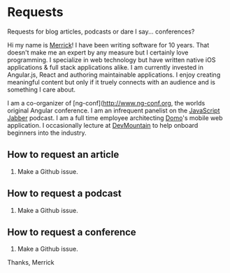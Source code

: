 # Requests

Requests for blog articles, podcasts or dare I say... conferences?

Hi my name is [Merrick](http://merrickchristensen.com)! I have been writing software for 10 years. That doesn't make me an expert by any measure but I certainly love programming. I specialize in web technology but have written native iOS applications & full stack applications alike. I am currently invested in Angular.js, React and authoring maintainable applications. I enjoy creating meaningful content but only if it truely connects with an audience and is something I care about.

I am a co-organizer of [ng-conf](http://www.ng-conf.org, the worlds original Angular conference. I am an infrequent panelist on the [JavaScript Jabber](http://javascriptjabber.com) podcast. I am a full time employee architecting [Domo](http://www.domo.com)'s mobile web application. I occasionally lecture at [DevMountain](http://devmountain.com) to help onboard beginners into the industry.

## How to request an article

1. Make a Github issue.

## How to request a podcast

1. Make a Github issue.

## How to request a conference

1. Make a Github issue.


Thanks, Merrick
